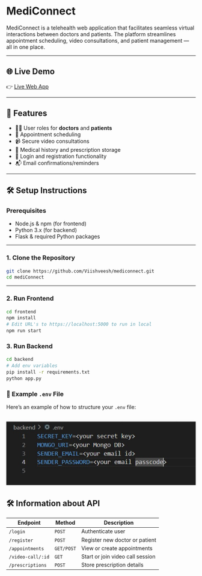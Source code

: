 # MediConnect

MediConnect is a telehealth web application that facilitates seamless virtual interactions between doctors and patients. The platform streamlines appointment scheduling, video consultations, and patient management — all in one place.

---

## 🌐 Live Demo

👉 [Live Web App](https://dal-mediconnect.netlify.app/)


---

## 🚀 Features

- 👨‍⚕️ User roles for **doctors** and **patients**
- 📅 Appointment scheduling
- 📹 Secure video consultations
- 🧾 Medical history and prescription storage
- 🔐 Login and registration functionality
- 📬 Email confirmations/reminders

---

## 🛠️ Setup Instructions

### Prerequisites

- Node.js & npm (for frontend)
- Python 3.x (for backend)
- Flask & required Python packages

---

### 1. Clone the Repository

```bash
git clone https://github.com/Viishveesh/mediconnect.git
cd mediConnect
```

---

### 2. Run Frontend

```bash
cd frontend
npm install
# Edit URL's to https://localhost:5000 to run in local
npm run start
```

### 3. Run Backend

```bash
cd backend
# Add env variables
pip install -r requirements.txt
python app.py
```

### 🔐 Example `.env` File

Here’s an example of how to structure your `.env` file:

![.env Example](./env-image.jpg)
---

## 🛠️ Information about API

| Endpoint          | Method     | Description                      |
| ----------------- | ---------- | -------------------------------- |
| `/login`          | `POST`     | Authenticate user                |
| `/register`       | `POST`     | Register new doctor or patient   |
| `/appointments`   | `GET/POST` | View or create appointments      |
| `/video-call/:id` | `GET`      | Start or join video call session |
| `/prescriptions`  | `POST`     | Store prescription details       |


